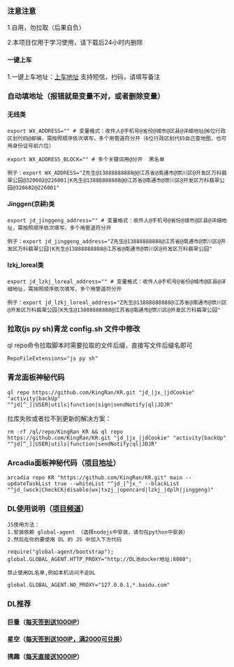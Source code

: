 ### 注意注意

1.自用，勿拉取（后果自负）

2.本项目仅用于学习使用，请下载后24小时内删除

#### 一键上车

1.一键上车地址：[上车地址](http://pro.kingran.cf/) 支持短信，扫码，请填写备注

### 自动填地址（报错就是变量不对，或者删除变量）

#### 无线类
```
export WX_ADDRESS="" # 变量格式：收件人@手机号@省份@城市@区县@详细地址@6位行政区划代码@邮编，需按照顺序依次填写，多个用管道符分开（6位行政区划代码自己查地图，也可用身份证号前六位）

export WX_ADDRESS_BLOCK="" # 多个关键词用@分开  黑名单

例子：export WX_ADDRESS="Z先生@13888888888@@江苏省@南通市@崇川区@开发区万科翡翠公园@320602@226001|K先生@13888888888@@江苏省@南通市@崇川区@开发区万科翡翠公园@320602@226001"
```

#### Jinggen(京耕)类
```
export jd_jinggeng_address="" # 变量格式：收件人@手机号@省份@城市@区县@详细地址，需按照顺序依次填写，多个用管道符分开

例子：export jd_jinggeng_address="Z先生@13888888888@江苏省@南通市@崇川区@开发区万科翡翠公园|K先生@13888888888@江苏省@南通市@崇川区@开发区万科翡翠公园"
```

#### lzkj_loreal类
```
export jd_lzkj_loreal_address="" # 变量格式：收件人@手机号@省份@城市@区县@详细地址，需按照顺序依次填写，多个用管道符分开

例子：export jd_lzkj_loreal_address="Z先生@13888888888@江苏省@南通市@崇川区@开发区万科翡翠公园|K先生@13888888888@江苏省@南通市@崇川区@开发区万科翡翠公园"
```

### 拉取(js py sh)青龙 config.sh 文件中修改

ql repo命令拉取脚本时需要拉取的文件后缀，直接写文件后缀名即可
```
RepoFileExtensions="js py sh"
```

### 青龙面板神秘代码
```
ql repo https://github.com/KingRan/KR.git "jd_|jx_|jdCookie" "activity|backUp" "^jd[^_]|USER|utils|function|sign|sendNotify|ql|JDJR"
```

拉库失败或者拉不到更新的解决方案：
```
rm -rf /ql/repo/KingRan_KR && ql repo https://github.com/KingRan/KR.git "jd_|jx_|jdCookie" "activity|backUp" "^jd[^_]|USER|utils|function|sendNotify|ql|JDJR"
```

### Arcadia面板神秘代码（[项目地址](https://arcadia.cool)）
```
arcadia repo KR "https://github.com/KingRan/KR.git" main --updateTaskList true --whiteList "^jd_|^jx_" --blackList "^jd_(wsck|CheckCK|disable|wx|txzj_|opencard|lzkj_|dplh|jinggeng)"
```

### DL使用说明（[项目频道](https://t.me/autoProxyPool)）
```
JS使用方法：
1.安装依赖 global-agent （选择nodejs中安装，请勿在python中安装）
2.然后在你的要使用 DL 的 JS 中加入下方代码

require("global-agent/bootstrap");
global.GLOBAL_AGENT.HTTP_PROXY="http://DL池docker地址:8080";

禁止使用DL名单,例如本机访问不走DL 

global.GLOBAL_AGENT.NO_PROXY="127.0.0.1,*.baidu.com"
```
### DL推荐
#### 巨量（[每天签到送1000IP](https://www.juliangip.com/user/reg?inviteCode=1007749)）
#### 星空（[每天签到送100IP，满2000可兑换](http://www.xkdaili.com/?ic=4a8w7s4z)）
#### 携趣（[每天直接送1000IP](https://www.xiequ.cn/)）

